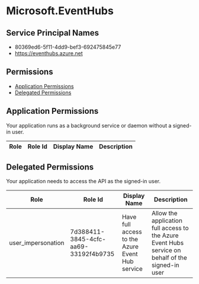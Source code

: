 # Microsoft.EventHubs
## Service Principal Names
- 80369ed6-5f11-4dd9-bef3-692475845e77
- https://eventhubs.azure.net

 ## Permissions
- [Application Permissions](#application-permissions)
- [Delegated Permissions](#delegated-permissions)

## Application Permissions
Your application runs as a background service or daemon without a signed-in user.

| Role | Role Id | Display Name | Description |
|---|---|---|---|

## Delegated Permissions
Your application needs to access the API as the signed-in user. 

| Role | Role Id | Display Name | Description |
|---|---|---|---|
| user_impersonation | 7d388411-3845-4cfc-aa69-33192f4b9735 | Have full access to the Azure Event Hub service | Allow the application full access to the Azure Event Hubs service on behalf of the signed-in user |

